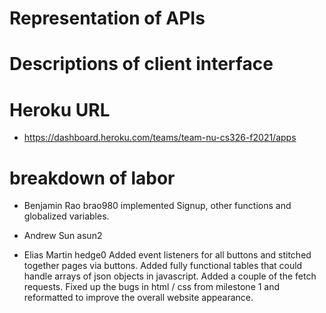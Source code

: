 # Representation of APIs

# Descriptions of client interface

# Heroku URL 
* https://dashboard.heroku.com/teams/team-nu-cs326-f2021/apps 

# breakdown of labor
* Benjamin Rao brao980 
    implemented Signup, other functions and globalized variables. 
* Andrew Sun asun2

* Elias Martin hedge0 
    Added event listeners for all buttons and stitched together pages via buttons. Added fully functional tables that could handle arrays of json objects in javascript. Added a couple of the fetch requests. Fixed up the bugs in html / css from milestone 1 and reformatted to improve the overall website appearance.
